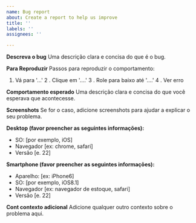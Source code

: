 ```yaml
---
name: Bug report
about: Create a report to help us improve
title: ''
labels: ''
assignees: ''

---
```


**Descreva o bug**
Uma descrição clara e concisa do que é o bug.

**Para Reproduzir**
Passos para reproduzir o comportamento:
1. Vá para '...'
2 . Clique em '....'
3 . Role para baixo até '....'
4 . Ver erro

**Comportamento esperado**
Uma descrição clara e concisa do que você esperava que acontecesse.

**Screenshots**
Se for o caso, adicione screenshots para ajudar a explicar o seu problema.

**Desktop (favor preencher as seguintes informações):**
 - SO: [por exemplo, iOS]
 - Navegador [ex: chrome, safari]
 - Versão [e. 22]

**Smartphone (favor preencher as seguintes informações):**
 - Aparelho: [ex: iPhone6]
 - SO: [por exemplo, iOS8.1]
 - Navegador [ex: navegador de estoque, safari]
 - Versão [e. 22]

**Cont contexto adicional**
Adicione qualquer outro contexto sobre o problema aqui.
